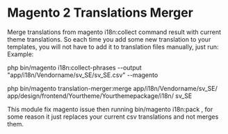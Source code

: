 # Magento 2 Translations Merger
Merge translations from magento i18n:collect command result with current theme translations. So each time you add some new translation to your templates, you will not have to add it to translation files manually,
just run:
Example:

  php bin/magento i18n:collect-phrases --output "app/i18n/Vendorname/sv_SE/sv_SE.csv" --magento

  php bin/magento translation-merger:merge app/i18n/Vendorname/sv_SE/ app/design/frontend/Yourtheme/Yourthemepackage/i18n/ sv_SE

This module fix magento issue then running bin/magento i18n:pack , for some reason it just replaces your current csv translations and not merges them.


